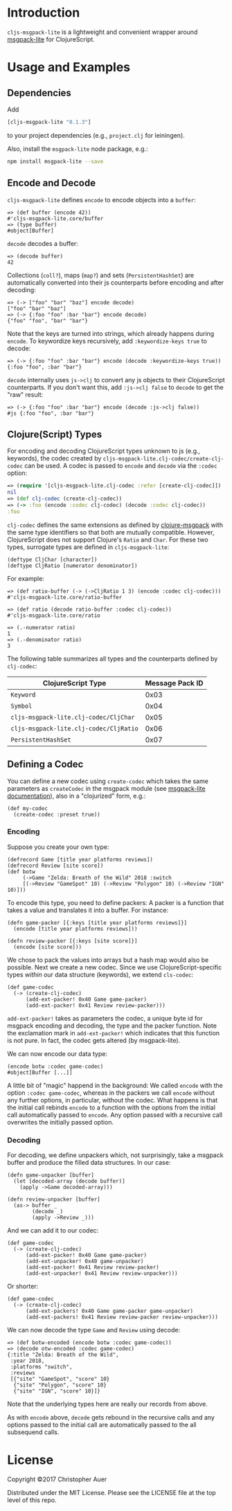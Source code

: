 # Introduction

`cljs-msgpack-lite` is a lightweight and convenient wrapper around
[msgpack-lite](https://github.com/kawanet/msgpack-lite) for ClojureScript.

# Usage and Examples

## Dependencies

Add
```clojure
[cljs-msgpack-lite "0.1.3"]
```
to your project dependencies (e.g., `project.clj` for leiningen).

Also, install the `msgpack-lite` node package, e.g.:
```sh
npm install msgpack-lite --save
```

## Encode and Decode

`cljs-msgpack-lite` defines `encode` to encode objects into a `buffer`:
```clojurescript
=> (def buffer (encode 42))
#'cljs-msgpack-lite.core/buffer
=> (type buffer)
#object[Buffer]
```
`decode` decodes a buffer:
```clojurescript
=> (decode buffer)
42
```
Collections (`coll?`), maps (`map?`) and sets (`PersistentHashSet`) are
automatically converted into their js counterparts before encoding and after
decoding:
```clojurescript
=> (-> ["foo" "bar" "baz"] encode decode)
["foo" "bar" "baz"]
=> (-> {:foo "foo" :bar "bar"} encode decode)
{"foo" "foo", "bar" "bar"}
```
Note that the keys are turned into strings, which already happens during
`encode`. To keywordize keys recursively, add `:keywordize-keys true` to decode:
```clojurescript
=> (-> {:foo "foo" :bar "bar"} encode (decode :keywordize-keys true))
{:foo "foo", :bar "bar"}
```
`decode` internally uses `js->clj` to convert any js objects to their
ClojureScript counterparts. If you don't want this, add `:js->clj false` to
`decode` to get the "raw" result:
```clojurescript
=> (-> {:foo "foo" :bar "bar"} encode (decode :js->clj false))
#js {:foo "foo", :bar "bar"}
```

## Clojure(Script) Types

For encoding and decoding ClojureScript types unknown to js (e.g., keywords),
the codec created by `cljs-msgpack-lite.clj-codec/create-clj-codec` can be used.
A codec is passed to `encode` and `decode` via the `:codec` option:
```clojure
=> (require '[cljs-msgpack-lite.clj-codec :refer [create-clj-codec]])
nil
=> (def clj-codec (create-clj-codec))
=> (-> :foo (encode :codec clj-codec) (decode :codec clj-codec))
:foo
```
`clj-codec` defines the same extensions as defined by
[clojure-msgpack](https://github.com/edma2/clojure-msgpack) with the same type
identifiers so that both are mutually compatible. However, ClojureScript does
not support Clojure's `Ratio` and `Char`. For these two types, surrogate types
are defined in `cljs-msgpack-lite`:
```clojurescript
(deftype CljChar [character])
(deftype CljRatio [numerator denominator])
```
For example:
```clojurescript
=> (def ratio-buffer (-> (->CljRatio 1 3) (encode :codec clj-codec)))
#'cljs-msgpack-lite.core/ratio-buffer

=> (def ratio (decode ratio-buffer :codec clj-codec))
#'cljs-msgpack-lite.core/ratio

=> (.-numerator ratio)
1
=> (.-denominator ratio)
3
```
The following table summarizes all types and the counterparts defined by
`clj-codec`:

ClojureScript Type                     | Message Pack ID
---------------------------------------|----------------
`Keyword`                              | 0x03
`Symbol`                               | 0x04
`cljs-msgpack-lite.clj-codec/CljChar`  | 0x05
`cljs-msgpack-lite.clj-codec/CljRatio` | 0x06
`PersistentHashSet`                    | 0x07

## Defining a Codec

You can define a new codec using `create-codec` which takes the same parameters
as `createCodec` in the msgpack module (see [msgpack-lite
documentation](https://github.com/kawanet/msgpack-lite)), also in a "clojurized"
form, e.g.:
```clojurescript
(def my-codec
  (create-codec :preset true))
```

### Encoding
Suppose you create your own type:
```clojurescript
(defrecord Game [title year platforms reviews])
(defrecord Review [site score])
(def botw 
     (->Game "Zelda: Breath of the Wild" 2018 :switch 
     [(->Review "GameSpot" 10) (->Review "Polygon" 10) (->Review "IGN" 10)]))
```
To encode this type, you need to define packers: A packer is a function that
takes a value and translates it into a buffer. For instance:
```clojurescript
(defn game-packer [{:keys [title year platforms reviews]}] 
  (encode [title year platforms reviews]))

(defn review-packer [{:keys [site score]}]
  (encode [site score]))
```
We chose to pack the values into arrays but a hash map would also be
possible. Next we create a new codec. Since we use ClojureScript-specific types
*within* our data structure (keywords), we extend `cls-codec`:
```clojurescript
(def game-codec 
  (-> (create-clj-codec) 
      (add-ext-packer! 0x40 Game game-packer)
      (add-ext-packer! 0x41 Review review-packer)))
```
`add-ext-packer!` takes as parameters the codec, a unique byte id for msgpack
encoding and decoding, the type and the packer function. Note the exclamation
mark in `add-ext-packer!` which indicates that this function is not pure. In
fact, the codec gets altered (by msgpack-lite).

We can now encode our data type:
```clojurescript
(encode botw :codec game-codec)
#object[Buffer [...]]
```
A little bit of "magic" happend in the background: We called `encode` with the
option `:codec game-codec`, whereas in the packers we call `encode` without any
further options, in particular, without the codec. What happens is that the
initial call rebinds `encode` to a function with the options from the initial
call automatically passed to `encode`. Any option passed with a recursive call
overwrites the initially passed option.

### Decoding
For decoding, we define unpackers which, not surprisingly, take a msgpack
buffer and produce the filled data structures. In our case:
```clojurescript
(defn game-unpacker [buffer] 
  (let [decoded-array (decode buffer)] 
    (apply ->Game decoded-array)))

(defn review-unpacker [buffer] 
  (as-> buffer _ 
        (decode _) 
        (apply ->Review _)))
```
And we can add it to our codec:
```clojurescript
(def game-codec 
  (-> (create-clj-codec) 
      (add-ext-packer! 0x40 Game game-packer)
      (add-ext-unpacker! 0x40 game-unpacker)
      (add-ext-packer! 0x41 Review review-packer)
      (add-ext-unpacker! 0x41 Review review-unpacker)))
```
Or shorter:
```clojurescript
(def game-codec 
  (-> (create-clj-codec) 
      (add-ext-packers! 0x40 Game game-packer game-unpacker)
      (add-ext-packers! 0x41 Review review-packer review-unpacker)))
```
We can now decode the type `Game` and `Review` using decode:
```clojurescript
=> (def botw-encoded (encode botw :codec game-codec))
=> (decode otw-encoded :codec game-codec)
{:title "Zelda: Breath of the Wild",
 :year 2018,
 :platforms "switch",
 :reviews
 [{"site" "GameSpot", "score" 10}
  {"site" "Polygon", "score" 10}
  {"site" "IGN", "score" 10}]}
```
Note that the underlying types here are really our records from above.

As with `encode` above, `decode` gets rebound in the recursive calls and any
options passed to the initial call are automatically passed to the all
subsequend calls.

# License

Copyright ©2017 Christopher Auer

Distributed under the MIT License. Please see the LICENSE file at the top level of this repo.
